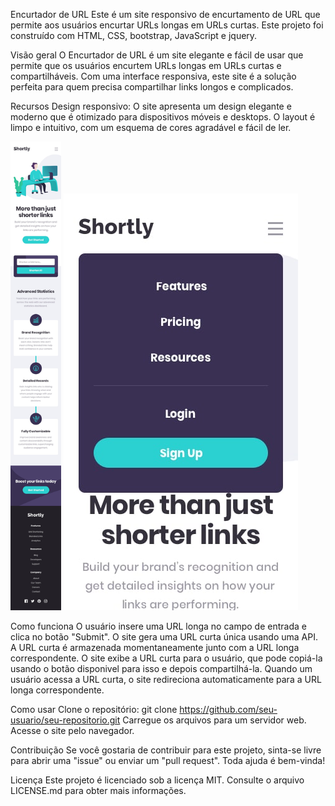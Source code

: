 Encurtador de URL
Este é um site responsivo de encurtamento de URL que permite aos usuários encurtar URLs longas em URLs curtas. Este projeto foi construído com HTML, CSS, bootstrap, JavaScript e jquery.

Visão geral
O Encurtador de URL é um site elegante e fácil de usar que permite que os usuários encurtem URLs longas em URLs curtas e compartilháveis. Com uma interface responsiva, este site é a solução perfeita para quem precisa compartilhar links longos e complicados.

Recursos
Design responsivo: O site apresenta um design elegante e moderno que é otimizado para dispositivos móveis e desktops. O layout é limpo e intuitivo, com um esquema de cores agradável e fácil de ler.


<div>
    <img style="height: 750px" src="design/mobile-design.jpg">
    <img src="design/mobile-navigation.jpg">
</div>



Como funciona
O usuário insere uma URL longa no campo de entrada e clica no botão "Submit".
O site gera uma URL curta única usando uma API.
A URL curta é armazenada momentaneamente junto com a URL longa correspondente.
O site exibe a URL curta para o usuário, que pode copiá-la usando o botão disponivel para isso e depois compartilhá-la.
Quando um usuário acessa a URL curta, o site redireciona automaticamente para a URL longa correspondente.

Como usar
Clone o repositório: git clone https://github.com/seu-usuario/seu-repositorio.git
Carregue os arquivos para um servidor web.
Acesse o site pelo navegador.

Contribuição
Se você gostaria de contribuir para este projeto, sinta-se livre para abrir uma "issue" ou enviar um "pull request". Toda ajuda é bem-vinda!

Licença
Este projeto é licenciado sob a licença MIT. Consulte o arquivo LICENSE.md para obter mais informações.
